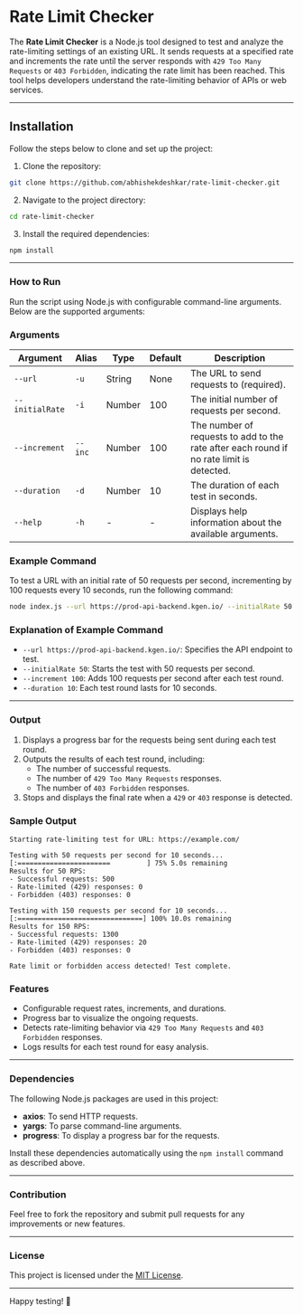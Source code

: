 # 
# Rate Limit Checker

The **Rate Limit Checker** is a Node.js tool designed to test and analyze the rate-limiting settings of an existing URL. It sends requests at a specified rate and increments the rate until the server responds with `429 Too Many Requests` or `403 Forbidden`, indicating the rate limit has been reached. This tool helps developers understand the rate-limiting behavior of APIs or web services.

---

## Installation

Follow the steps below to clone and set up the project:

1. Clone the repository:

```bash
git clone https://github.com/abhishekdeshkar/rate-limit-checker.git 
```

2. Navigate to the project directory:

```bash
cd rate-limit-checker
```

3. Install the required dependencies:

```bash
npm install
```
---

### How to Run

Run the script using Node.js with configurable command-line arguments. Below are the supported arguments:

### Arguments

| Argument        | Alias  | Type   | Default | Description                                                                                 |
|-----------------|--------|--------|---------|---------------------------------------------------------------------------------------------|
| `--url`         | `-u`   | String | None    | The URL to send requests to (required).                                                    |
| `--initialRate` | `-i`   | Number | 100     | The initial number of requests per second.                                                 |
| `--increment`   | `--inc`| Number | 100     | The number of requests to add to the rate after each round if no rate limit is detected.    |
| `--duration`    | `-d`   | Number | 10      | The duration of each test in seconds.                                                      |
| `--help`        | `-h`   | -      | -       | Displays help information about the available arguments.                                   |

### Example Command

To test a URL with an initial rate of 50 requests per second, incrementing by 100 requests every 10 seconds, run the following command:

```bash
node index.js --url https://prod-api-backend.kgen.io/ --initialRate 50 --increment 100 --duration 10 
```

### Explanation of Example Command

- `--url https://prod-api-backend.kgen.io/`: Specifies the API endpoint to test.
- `--initialRate 50`: Starts the test with 50 requests per second.
- `--increment 100`: Adds 100 requests per second after each test round.
- `--duration 10`: Each test round lasts for 10 seconds.

---

### Output

1. Displays a progress bar for the requests being sent during each test round.
2. Outputs the results of each test round, including:
   - The number of successful requests.
   - The number of `429 Too Many Requests` responses.
   - The number of `403 Forbidden` responses.
3. Stops and displays the final rate when a `429` or `403` response is detected.

### Sample Output

```plaintext
Starting rate-limiting test for URL: https://example.com/

Testing with 50 requests per second for 10 seconds...
[:=======================         ] 75% 5.0s remaining
Results for 50 RPS:
- Successful requests: 500
- Rate-limited (429) responses: 0
- Forbidden (403) responses: 0

Testing with 150 requests per second for 10 seconds...
[:===============================] 100% 10.0s remaining
Results for 150 RPS:
- Successful requests: 1300
- Rate-limited (429) responses: 20
- Forbidden (403) responses: 0

Rate limit or forbidden access detected! Test complete.
```

### Features

- Configurable request rates, increments, and durations.
- Progress bar to visualize the ongoing requests.
- Detects rate-limiting behavior via `429 Too Many Requests` and `403 Forbidden` responses.
- Logs results for each test round for easy analysis.

---

### Dependencies

The following Node.js packages are used in this project:

- **axios**: To send HTTP requests.
- **yargs**: To parse command-line arguments.
- **progress**: To display a progress bar for the requests.

Install these dependencies automatically using the `npm install` command as described above.

---

### Contribution

Feel free to fork the repository and submit pull requests for any improvements or new features.

---

### License

This project is licensed under the [MIT License](LICENSE).

---

Happy testing! 🚀
